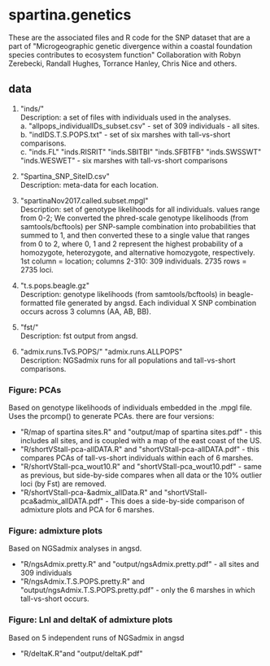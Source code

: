 # spartina.genetics

These are the associated files and R code for the SNP dataset that are a part of "Microgeographic genetic divergence within a coastal foundation species contributes to ecosystem function" Collaboration with Robyn Zerebecki, Randall Hughes, Torrance Hanley, Chris Nice and others.

## data

1) "inds/"  
Description: a set of files with individuals used in the analyses.  
a. "allpops_individualIDs_subset.csv" - set of 309 individuals - all sites.  
b. "indIDS.T.S.POPS.txt" - set of six marshes with tall-vs-short comparisons.  
c. "inds.FL" "inds.RISRIT" "inds.SBITBI" "inds.SFBTFB" "inds.SWSSWT" "inds.WESWET" - six marshes with tall-vs-short comparisons  

2) "Spartina_SNP_SiteID.csv"  
Description: meta-data for each location.  

3) "spartinaNov2017.called.subset.mpgl"  
Description: set of genotype likelihoods for all individuals. values range from 0-2; We converted the phred-scale genotype likelihoods (from samtools/bcftools) per SNP-sample combination into probabilities that summed to 1, and then converted these to a single value that ranges from 0 to 2, where 0, 1 and 2 represent the highest probability of a homozygote, heterozygote, and alternative homozygote, respectively. 1st column = location; columns 2-310: 309 individuals. 2735 rows = 2735 loci. 

4) "t.s.pops.beagle.gz"  
Description: genotype likelihoods (from samtools/bcftools) in beagle-formatted file generated by angsd. Each individual X SNP combination occurs across 3 columns (AA, AB, BB).

5) "fst/"  
Description: fst output from angsd.  

6) "admix.runs.TvS.POPS/" "admix.runs.ALLPOPS"  
Description: NGSadmix runs for all populations and tall-vs-short comparisons.

### Figure: PCAs  
Based on genotype likelihoods of individuals embedded in the .mpgl file.  Uses the prcomp() to generate PCAs. there are four versions:  
* "R/map of spartina sites.R" and "output/map of spartina sites.pdf" - this includes all sites, and is coupled with a map of the east coast of the US.  
* "R/shortVStall-pca-allDATA.R" and "shortVStall-pca-allDATA.pdf" - this compares PCAs of tall-vs-short individuals within each of 6 marshes.     
* "R/shortVStall-pca_wout10.R" and "shortVStall-pca_wout10.pdf" - same as previous, but side-by-side compares when all data or the 10% outlier loci (by Fst) are removed.  
* "R/shortVStall-pca-&admix_allData.R" and "shortVStall-pca&admix_allDATA.pdf" - This does a side-by-side comparison of admixture plots and PCA for 6 marshes.    

### Figure: admixture plots  
Based on NGSadmix analyses in angsd.  
* "R/ngsAdmix.pretty.R" and "output/ngsAdmix.pretty.pdf"  - all sites and 309 individuals  
* "R/ngsAdmix.T.S.POPS.pretty.R" and "output/ngsAdmix.T.S.POPS.pretty.pdf" - only the 6 marshes in which tall-vs-short occurs.   

### Figure: Lnl and deltaK of admixture plots  
Based on 5 independent runs of NGSadmix in angsd  
* "R/deltaK.R"and "output/deltaK.pdf"  


